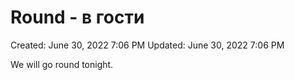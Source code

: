 # Round - в гости

Created: June 30, 2022 7:06 PM
Updated: June 30, 2022 7:06 PM

We will go round tonight.